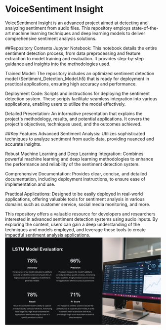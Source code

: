 # VoiceSentiment Insight
VoiceSentiment Insight is an advanced project aimed at detecting and analyzing sentiment from audio files. This repository employs state-of-the-art machine learning techniques and deep learning models to deliver comprehensive sentiment analysis solutions.

##Repository Contents
Jupyter Notebook: This notebook details the entire sentiment detection process, from data preprocessing and feature extraction to model training and evaluation. It provides step-by-step guidance and insights into the methodologies used.

Trained Model: The repository includes an optimized sentiment detection model (Sentiment_Detection_Model.h5) that is ready for deployment in practical applications, ensuring high accuracy and performance.

Deployment Code: Scripts and instructions for deploying the sentiment detection system. These scripts facilitate seamless integration into various applications, enabling users to utilize the model effectively.

Detailed Presentation: An informative presentation that explains the project's methodology, results, and potential applications. It covers the project's objectives, techniques used, and the outcomes achieved.

##Key Features
Advanced Sentiment Analysis: Utilizes sophisticated techniques to analyze sentiment from audio data, providing nuanced and accurate insights.

Robust Machine Learning and Deep Learning Integration: Combines powerful machine learning and deep learning methodologies to enhance the performance and reliability of the sentiment detection system.

Comprehensive Documentation: Provides clear, concise, and detailed documentation, including deployment instructions, to ensure ease of implementation and use.

Practical Applications: Designed to be easily deployed in real-world applications, offering valuable tools for sentiment analysis in various domains such as customer service, social media monitoring, and more.

This repository offers a valuable resource for developers and researchers interested in advanced sentiment detection systems using audio inputs. By exploring the content, users can gain a deep understanding of the techniques and models employed, and leverage these tools to create impactful sentiment analysis applications.
![image alt](https://github.com/Hamza-Ziaa/VoiceSentiment-Insight/blob/8e74aa7ad4e23a804acd35ccb2bf2b7e04b675d2/Project_Evalation.JPG)
